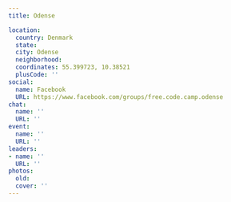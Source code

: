 ```yaml
---
title: Odense

location:
  country: Denmark
  state: 
  city: Odense
  neighborhood: 
  coordinates: 55.399723, 10.38521
  plusCode: ''
social:
  name: Facebook
  URL: https://www.facebook.com/groups/free.code.camp.odense
chat:
  name: ''
  URL: ''
event:
  name: ''
  URL: ''
leaders:
- name: ''
  URL: ''
photos:
  old: 
  cover: ''
---
```

